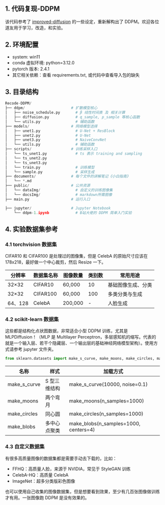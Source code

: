 ## 1. 代码复现-DDPM

该代码参考了 [improved-diffusion](https://github.com/openai/improved-diffusion) 的一些设定，重新解构出了 DDPM。欢迎各位道友用于学习，改造，和实验。

## 2. 环境配置

- system: win11
- conda 虚拟环境: python=3.12.0
- pytorch 版本: 2.4.1
- 其它相关依赖：查看 requirements.txt, 或代码中查看导入包的缺失

## 3. 目录结构

```py
Recode-DDPM/
├── ddpm/                     # 扩散模型核心
│   ├── noise_schedule.py       # β 线性时间表 及 相关计算
│   ├── diffusion.py            # q_sample, p_sample 等核心函数
│   └── utils.py                # 辅助函数
├── models/                   # 网络模型选择
│   ├── unet1.py                # U-Net + ResBlock
│   ├── unet2.py                # U-Net
│   ├── unet3.py                # NaiveConvNet
│   └── utils.py                # 辅助函数
├── scripts/                  # 训练采样入口
│   └── ts_unet1.py             # ts 表示 training and sampling
│   └── ts_unet2.py
│   └── ts_unet3.py
│   └── train.py                # 训练模型
│   └── sample.py               # 采样生成
├── documents/                # 每个文件的讲解笔记《小白指南》
│   └── *.md
├── public/                   # 公共资源
│   └── dataImg/                # 自定义的训练图像集
│   └── docsImg/                # markdown所需图像
├── main.py                   # 运行入口

├── jupyter/                  # Jupyter Notebook
    └── ddpm-1.ipynb            # B站大佬的 DDPM 简单入门实验
```

## 4. 实验数据集参考

### 4.1 torchvision 数据集

CIFAR10 和 CIFAR100 是处理过的图像集，但是 CelebA 的原始尺寸应该在 178x218，最好做一个中心裁剪，然后 Resize 一下。

| 分辨率  | 数据集名称 | 图像数量 | 类别数 | 常用用途           |
| ------- | ---------- | -------- | ------ | ------------------ |
| 32×32   | CIFAR10    | 60,000   | 10     | 基础图像生成、分类 |
| 32×32   | CIFAR100   | 60,000   | 100    | 多类分类与生成     |
| 64、128 | CelebA     | 200,000  | -      | 人脸生成           |

### 4.2 scikit-learn 数据集

这些都是结构化点状图数据，非常适合小型 DDPM 训练，尤其是 MLPDiffusion！（MLP 是 Multilayer Perceptron，多层感知机的缩写。代表的就是一个输入层、若干个隐藏层、一个输出层的基础神经网络模型架构）。使用方式请参考 jupyter 文件夹。

```py
from sklearn.datasets import make_s_curve, make_moons, make_circles, make_blobs
```

| 名称         | 样式         | 加载方式                              |
| ------------ | ------------ | ------------------------------------- |
| make_s_curve | S 型三维结构 | make_s_curve(10000, noise=0.1)        |
| make_moons   | 两个弯月     | make_moons(n_samples=1000)            |
| make_circles | 同心圆       | make_circles(n_samples=1000)          |
| make_blobs   | 多中心点聚类 | make_blobs(n_samples=1000, centers=4) |

### 4.3 自定义数据集

有很多高质量图像的数据集都是需要手动去下载的，比如：

- FFHQ：高质量人脸，来源于 NVIDIA，常见于 StyleGAN 训练
- CelebA-HQ：高质量 CelebA
- ImageNet：超多分类版彩色图像

也可以使用自己收集的图像数据集，但是想要看到效果，至少有几百张图像做训练才有用。一张图像跑 DDPM 是没有效果的。
